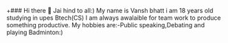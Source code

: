   +### Hi there 👋
Jai hind to all:)
My name is Vansh bhatt 
i am 18 years old
studying in upes Btech(CS) 
I am always awalaible for team work to produce something productive.
My hobbies are:-Public speaking,Debating and playing Badminton:)

<!--
**Vanshbhattok/vanshbhattok** is a ✨ _special_ ✨ repository because its `README.md` (this file) appears on your GitHub profile.

Here are some ideas to get you started:

- 🔭 I’m currently working on 
- 🌱 I’m currently learning ...
- 👯 I’m looking to collaborate on ...
- 🤔 I’m looking for help with ...
- 💬 Ask me about ...
- 📫 How to reach me: ...
- 😄 Pronouns: ...
- ⚡ Fun fact: ...
-->
